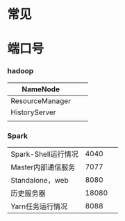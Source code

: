 # 常见

# 端口号

### hadoop

| NameNode        |      |      |
| --------------- | ---- | ---- |
| ResourceManager |      |      |
| HistoryServer   |      |      |
|                 |      |      |

### Spark

|                     |       |      |
| ------------------- | ----- | ---- |
| Spark-Shell运行情况 | 4040  |      |
| Master内部通信服务  | 7077  |      |
| Standalone，web     | 8080  |      |
| 历史服务器          | 18080 |      |
| Yarn任务运行情况    | 8088  |      |

